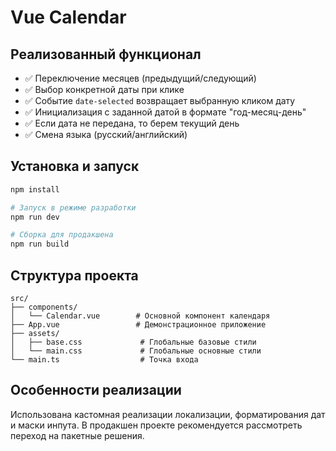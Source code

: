 # Vue Calendar 

## Реализованный функционал

- ✅ Переключение месяцев (предыдущий/следующий)
- ✅ Выбор конкретной даты при клике
- ✅ Событие `date-selected` возвращает выбранную кликом дату 
- ✅ Инициализация с заданной датой в формате "год-месяц-день"
- ✅ Если дата не передана, то берем текущий день
- ✅ Смена языка (русский/английский)

## Установка и запуск

```bash
npm install

# Запуск в режиме разработки
npm run dev

# Сборка для продакшена
npm run build
```

## Структура проекта

```
src/
├── components/
│   └── Calendar.vue        # Основной компонент календаря
├── App.vue                 # Демонстрационное приложение
├── assets/
│   ├── base.css             # Глобальные базовые стили
│   └── main.css             # Глобальные основные стили
└── main.ts                  # Точка входа
```

## Особенности реализации
Использована кастомная реализации локализации, форматирования дат и маски инпута. В продакшен проекте рекомендуется рассмотреть переход на пакетные решения. 
